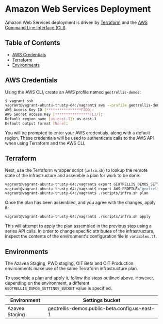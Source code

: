 # Amazon Web Services Deployment

Amazon Web Services deployment is driven by [Terraform](https://terraform.io/) and the [AWS Command Line Interface (CLI)](http://aws.amazon.com/cli/).

## Table of Contents

* [AWS Credentials](#aws-credentials)
* [Terraform](#terraform)
* [Environments](#environments)

## AWS Credentials

Using the AWS CLI, create an AWS profile named `geotrellis-demos`:

```bash
$ vagrant ssh
vagrant@vagrant-ubuntu-trusty-64:/vagrant$ aws --profile geotrellis-demos configure
AWS Access Key ID [****************F2DQ]:
AWS Secret Access Key [****************TLJ/]:
Default region name [us-east-1]: us-east-1
Default output format [None]:
```

You will be prompted to enter your AWS credentials, along with a default region. These credentials will be used to authenticate calls to the AWS API when using Terraform and the AWS CLI.

## Terraform

Next, use the Terraform wrapper script (`infra.sh`) to lookup the remote state of the infrastructure and assemble a plan for work to be done:

```bash
vagrant@vagrant-ubuntu-trusty-64:/vagrant$ export GEOTRELLIS_DEMOS_SETTINGS_BUCKET="geotrellis-demos.public-beta.config.us-east-1"
vagrant@vagrant-ubuntu-trusty-64:/vagrant$ export AWS_PROFILE="geotrellis-demos"
vagrant@vagrant-ubuntu-trusty-64:/vagrant$ ./scripts/infra.sh plan
```

Once the plan has been assembled, and you agree with the changes, apply it:

```bash
vagrant@vagrant-ubuntu-trusty-64:/vagrant$ ./scripts/infra.sh apply
```

This will attempt to apply the plan assembled in the previous step using a series API calls. In order to change specific attributes of the infrastructure, inspect the contents of the environment's configuration file in `variables.tf`.

## Environments

The Azavea Staging, PWD staging, OIT Beta and OIT Production environments make use of the same Terraform infrastructure plan.

To assemble a plan and apply it, follow the steps outlined above. However, depending on the environment, a different `GEOTRELLIS_DEMOS_SETTINGS_BUCKET` value is specified.

| Environment    | Settings bucket |
| -------------  | ------------- |
| Azavea Staging | geotrellis-demos.public-beta.config.us-east-1 |